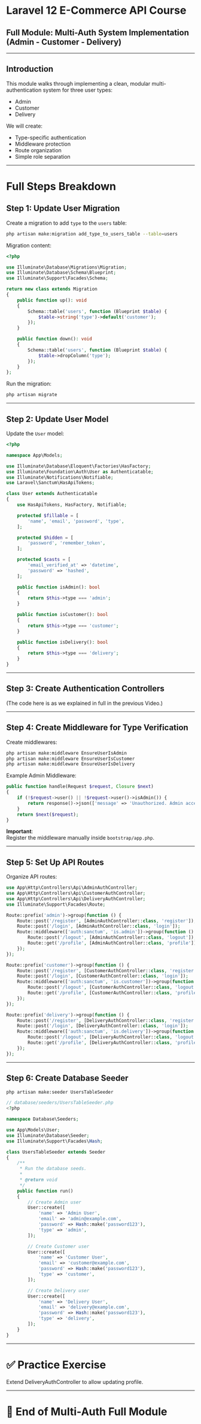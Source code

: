 
# Laravel 12 E-Commerce API Course
## Full Module: Multi-Auth System Implementation (Admin - Customer - Delivery)

---

## Introduction

This module walks through implementing a clean, modular multi-authentication system for three user types:
- Admin
- Customer
- Delivery

We will create:
- Type-specific authentication
- Middleware protection
- Route organization
- Simple role separation

---

#  Full Steps Breakdown

## Step 1: Update User Migration

Create a migration to add `type` to the `users` table:

```bash
php artisan make:migration add_type_to_users_table --table=users
```

Migration content:

```php
<?php

use Illuminate\Database\Migrations\Migration;
use Illuminate\Database\Schema\Blueprint;
use Illuminate\Support\Facades\Schema;

return new class extends Migration
{
    public function up(): void
    {
        Schema::table('users', function (Blueprint $table) {
            $table->string('type')->default('customer');
        });
    }

    public function down(): void
    {
        Schema::table('users', function (Blueprint $table) {
            $table->dropColumn('type');
        });
    }
};
```

Run the migration:

```bash
php artisan migrate
```

---

## Step 2: Update User Model

Update the `User` model:

```php
<?php

namespace App\Models;

use Illuminate\Database\Eloquent\Factories\HasFactory;
use Illuminate\Foundation\Auth\User as Authenticatable;
use Illuminate\Notifications\Notifiable;
use Laravel\Sanctum\HasApiTokens;

class User extends Authenticatable
{
    use HasApiTokens, HasFactory, Notifiable;

    protected $fillable = [
        'name', 'email', 'password', 'type',
    ];

    protected $hidden = [
        'password', 'remember_token',
    ];

    protected $casts = [
        'email_verified_at' => 'datetime',
        'password' => 'hashed',
    ];

    public function isAdmin(): bool
    {
        return $this->type === 'admin';
    }

    public function isCustomer(): bool
    {
        return $this->type === 'customer';
    }

    public function isDelivery(): bool
    {
        return $this->type === 'delivery';
    }
}
```

---

## Step 3: Create Authentication Controllers

(The code here is as we explained in full in the previous Video.)

---

## Step 4: Create Middleware for Type Verification

Create middlewares:

```bash
php artisan make:middleware EnsureUserIsAdmin
php artisan make:middleware EnsureUserIsCustomer
php artisan make:middleware EnsureUserIsDelivery
```

Example Admin Middleware:

```php
public function handle(Request $request, Closure $next)
{
    if (!$request->user() || !$request->user()->isAdmin()) {
        return response()->json(['message' => 'Unauthorized. Admin access required.'], 403);
    }
    return $next($request);
}
```

**Important**:  
Register the middleware manually inside `bootstrap/app.php`.

---

## Step 5: Set Up API Routes

Organize API routes:

```php
use App\Http\Controllers\Api\AdminAuthController;
use App\Http\Controllers\Api\CustomerAuthController;
use App\Http\Controllers\Api\DeliveryAuthController;
use Illuminate\Support\Facades\Route;

Route::prefix('admin')->group(function () {
    Route::post('/register', [AdminAuthController::class, 'register']);
    Route::post('/login', [AdminAuthController::class, 'login']);
    Route::middleware(['auth:sanctum', 'is.admin'])->group(function () {
        Route::post('/logout', [AdminAuthController::class, 'logout']);
        Route::get('/profile', [AdminAuthController::class, 'profile']);
    });
});

Route::prefix('customer')->group(function () {
    Route::post('/register', [CustomerAuthController::class, 'register']);
    Route::post('/login', [CustomerAuthController::class, 'login']);
    Route::middleware(['auth:sanctum', 'is.customer'])->group(function () {
        Route::post('/logout', [CustomerAuthController::class, 'logout']);
        Route::get('/profile', [CustomerAuthController::class, 'profile']);
    });
});

Route::prefix('delivery')->group(function () {
    Route::post('/register', [DeliveryAuthController::class, 'register']);
    Route::post('/login', [DeliveryAuthController::class, 'login']);
    Route::middleware(['auth:sanctum', 'is.delivery'])->group(function () {
        Route::post('/logout', [DeliveryAuthController::class, 'logout']);
        Route::get('/profile', [DeliveryAuthController::class, 'profile']);
    });
});
```

---

## Step 6: Create Database Seeder

```bash
php artisan make:seeder UsersTableSeeder
```

```php
// database/seeders/UsersTableSeeder.php
<?php

namespace Database\Seeders;

use App\Models\User;
use Illuminate\Database\Seeder;
use Illuminate\Support\Facades\Hash;

class UsersTableSeeder extends Seeder
{
    /**
     * Run the database seeds.
     *
     * @return void
     */
    public function run()
    {
        // Create Admin user
        User::create([
            'name' => 'Admin User',
            'email' => 'admin@example.com',
            'password' => Hash::make('password123'),
            'type' => 'admin',
        ]);

        // Create Customer user
        User::create([
            'name' => 'Customer User',
            'email' => 'customer@example.com',
            'password' => Hash::make('password123'),
            'type' => 'customer',
        ]);

        // Create Delivery user
        User::create([
            'name' => 'Delivery User',
            'email' => 'delivery@example.com',
            'password' => Hash::make('password123'),
            'type' => 'delivery',
        ]);
    }
}
```

---

# ✅ Practice Exercise

Extend DeliveryAuthController to allow updating profile.

---

# 🎯 End of Multi-Auth Full Module
